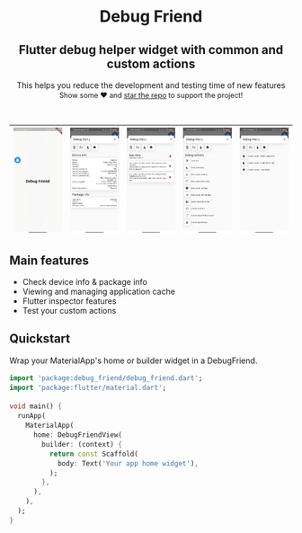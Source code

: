 <div align="center">
    <h1>Debug Friend</h1>
</div>
<h2 align="center">Flutter debug helper widget with common and custom actions</h2>
<p align="center">
    This helps you reduce the development and testing time of new features
   <br>
   <span style="font-size: 0.9em"> Show some ❤️ and <a href="https://github.com/Frezyx/debug_friend">star the repo</a> to support the project! </span>
</p>
<br>

| ![Image](https://github.com/Frezyx/debug_friend/blob/main/example/repo_files/preview.gif?raw=true) | ![Image](https://github.com/Frezyx/debug_friend/blob/main/example/repo_files/s1.jpg?raw=true) | ![Image](https://github.com/Frezyx/debug_friend/blob/main/example/repo_files/s2.jpg?raw=true) | ![Image](https://github.com/Frezyx/debug_friend/blob/main/example/repo_files/s3.jpg?raw=true) | ![Image](https://github.com/Frezyx/debug_friend/blob/main/example/repo_files/s4.jpg?raw=true) | 
| :------------: | :------------: | :------------: | :------------: |  :------------: |

## Main features

- Check device info & package info
- Viewing and managing application cache
- Flutter inspector features
- Test your custom actions

## Quickstart

Wrap your MaterialApp's home or builder widget in a DebugFriend.

```dart
import 'package:debug_friend/debug_friend.dart';
import 'package:flutter/material.dart';

void main() {
  runApp(
    MaterialApp(
      home: DebugFriendView(
        builder: (context) {
          return const Scaffold(
            body: Text('Your app home widget'),
          );
        },
      ),
    ),
  );
}
```